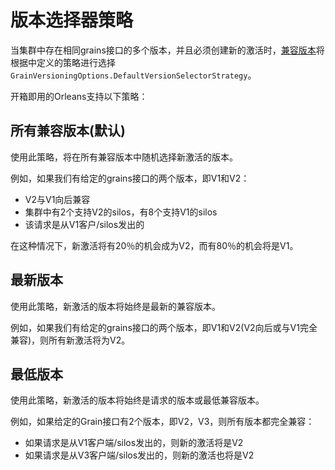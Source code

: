 # 版本选择器策略

当集群中存在相同grains接口的多个版本，并且必须创建新的激活时，[兼容版本](compatible_grains.md)将根据中定义的策略进行选择`GrainVersioningOptions.DefaultVersionSelectorStrategy`。

开箱即用的Orleans支持以下策略：

## 所有兼容版本(默认)

使用此策略，将在所有兼容版本中随机选择新激活的版本。

例如，如果我们有给定的grains接口的两个版本，即V1和V2：

-   V2与V1向后兼容
-   集群中有2个支持V2的silos，有8个支持V1的silos
-   该请求是从V1客户/silos发出的

在这种情况下，新激活将有20％的机会成为V2，而有80％的机会将是V1。

## 最新版本

使用此策略，新激活的版本将始终是最新的兼容版本。

例如，如果我们有给定的grains接口的两个版本，即V1和V2(V2向后或与V1完全兼容)，则所有新激活将为V2。

## 最低版本

使用此策略，新激活的版本将始终是请求的版本或最低兼容版本。

例如，如果给定的Grain接口有2个版本，即V2，V3，则所有版本都完全兼容：

-   如果请求是从V1客户端/silos发出的，则新的激活将是V2
-   如果请求是从V3客户端/silos发出的，则新的激活也将是V2
